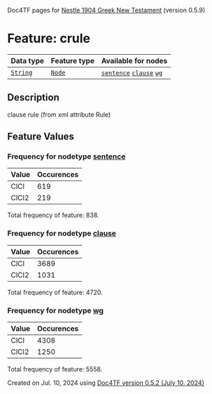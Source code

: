 Doc4TF pages for [Nestle 1904 Greek New Testament](https://github.com/saulocantanhede/tfgreek2/tree/main/tf) (version 0.5.9)
# Feature: crule
Data type|Feature type|Available for nodes
---|---|---
[`String`](featuresbydatatype.md#string)|[`Node`](featuresbytype.md#node)| [`sentence`](featuresbynodetype.md#sentence)  [`clause`](featuresbynodetype.md#clause)  [`wg`](featuresbynodetype.md#wg) 
## Description
clause rule (from xml attribute Rule)
## Feature Values
### Frequency for nodetype [sentence](featuresbynodetype.md#sentence)
Value|Occurences
---|---
ClCl|619
ClCl2|219

Total frequency of feature: 838.
 ### Frequency for nodetype [clause](featuresbynodetype.md#clause)
Value|Occurences
---|---
ClCl|3689
ClCl2|1031

Total frequency of feature: 4720.
 ### Frequency for nodetype [wg](featuresbynodetype.md#wg)
Value|Occurences
---|---
ClCl|4308
ClCl2|1250

Total frequency of feature: 5558.
  

Created on Jul. 10, 2024 using [Doc4TF version 0.5.2 (July 10, 2024)](https://github.com/tonyjurg/Doc4TF/blob/main/CreateFeatureDoc.ipynb) 